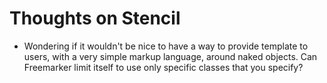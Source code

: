 Thoughts on Stencil
===================

 * Wondering if it wouldn't be nice to have a way to provide template to users,
   with a very simple markup language, around naked objects. Can Freemarker
   limit itself to use only specific classes that you specify?
